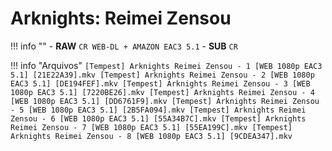 # Arknights: Reimei Zensou

!!! info ""
    - **RAW**
    ```
    CR WEB-DL + AMAZON EAC3 5.1
    ```
    - **SUB**
    ```
    CR
    ```

!!! info "Arquivos"
    ```
    [Tempest] Arknights Reimei Zensou - 1 [WEB 1080p EAC3 5.1] [21E22A39].mkv
    [Tempest] Arknights Reimei Zensou - 2 [WEB 1080p EAC3 5.1] [DE194FEF].mkv
    [Tempest] Arknights Reimei Zensou - 3 [WEB 1080p EAC3 5.1] [7220BE26].mkv
    [Tempest] Arknights Reimei Zensou - 4 [WEB 1080p EAC3 5.1] [DD6761F9].mkv
    [Tempest] Arknights Reimei Zensou - 5 [WEB 1080p EAC3 5.1] [2B5FA094].mkv
    [Tempest] Arknights Reimei Zensou - 6 [WEB 1080p EAC3 5.1] [55A34B7C].mkv
    [Tempest] Arknights Reimei Zensou - 7 [WEB 1080p EAC3 5.1] [55EA199C].mkv
    [Tempest] Arknights Reimei Zensou - 8 [WEB 1080p EAC3 5.1] [9CDEA347].mkv
    ```